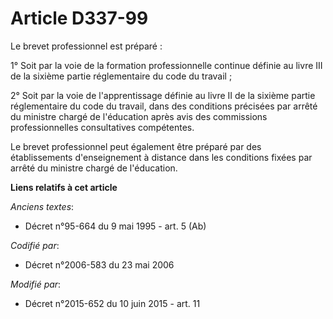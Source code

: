 # Article D337-99

Le brevet professionnel est préparé :

1° Soit par la voie de la formation professionnelle continue définie au livre III de la sixième partie réglementaire  du code
du travail ;

2° Soit par la voie de l'apprentissage définie au livre II de la sixième partie réglementaire  du code du travail, dans des
conditions précisées par arrêté du ministre chargé de l'éducation après avis des commissions professionnelles consultatives
compétentes.

Le brevet professionnel peut également être préparé par des établissements d'enseignement à distance dans les conditions
fixées par arrêté du ministre chargé de l'éducation.

**Liens relatifs à cet article**

_Anciens textes_:

  - Décret n°95-664 du 9 mai 1995 - art. 5 (Ab)

_Codifié par_:

  - Décret n°2006-583 du 23 mai 2006

_Modifié par_:

  - Décret n°2015-652 du 10 juin 2015 - art. 11
